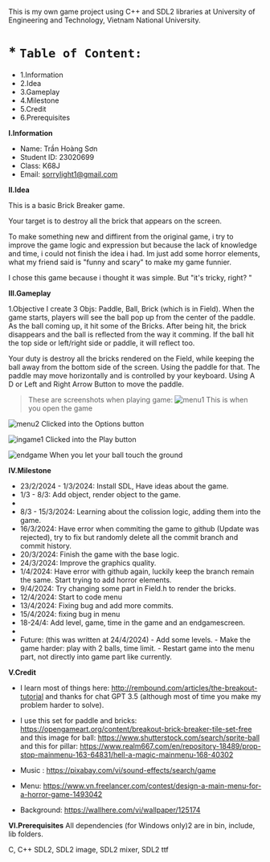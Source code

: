 This is my own game project using C++ and SDL2 libraries at University of Engineering and Technology, Vietnam National University.


#  * **`Table of Content:`**

* 1.Information
* 2.Idea
* 3.Gameplay
* 4.Milestone
* 5.Credit
* 6.Prerequisites






 **I.Information**
* Name: Trần Hoàng Sơn
* Student ID: 23020699
* Class: K68J
* Email: sorrylight1@gmail.com


**II.Idea**

This is a basic Brick Breaker game.

Your target is to destroy all the brick that appears on the screen.

To make something new and diffirent from the original game, i try to improve the game logic and expression but because the lack of knowledge and time, i could not finish the idea i had.
Im just add some horror elements, what my friend said is "funny and scary" to make my game funnier.

I chose this game because i thought it was simple. But  "it's tricky, right? "



**III.Gameplay**


1.Objective
I create 3 Objs: Paddle, Ball, Brick (which is in Field).
When the game starts, players will see the ball pop up from the center of the paddle. As the ball coming up, it hit some of the Bricks. After being hit, the brick disappears and the ball is reflected from the way it comming. 
If the ball hit the top side or left/right side or paddle, it will reflect too.

Your duty is destroy all the bricks rendered on the Field, while keeping the ball away from the bottom side of the screen. Using the paddle for that.
The paddle may move horizontally and is controlled by your keyboard. Using A D or Left and Right Arrow Button to move the paddle.


> These are screenshots when playing game:
![menu1](https://hackmd.io/_uploads/r1W_3s8b0.jpg)
This is when you open the game

![menu2](https://hackmd.io/_uploads/Hkb_nsLbA.jpg)
Clicked into the Options button

![ingame1](https://hackmd.io/_uploads/Hy-_ni8-C.jpg)
Clicked into the Play button

![endgame](https://hackmd.io/_uploads/H1Zdnj8WA.jpg)
When you let your ball touch the ground



**IV.Milestone**


* 23/2/2024 - 1/3/2024: Install SDL, Have ideas about the game.
* 1/3 - 8/3: Add object, render object to the game.
* 
* 8/3 - 15/3/2024: Learning about the colission logic, adding them into the game.
* 16/3/2024: Have error when commiting the game to github (Update was rejected), try to fix but randomly delete all the commit branch and commit history.
* 20/3/2024: Finish the game with the base logic.
* 24/3/2024: Improve the graphics quality.
* 1/4/2024: Have error with github again, luckily keep the branch remain the same. Start trying to add horror elements.
* 9/4/2024: Try changing some part in Field.h to render the bricks.
* 12/4/2024: Start to code menu
* 13/4/2024: Fixing bug and add more commits.
* 15/4/2024: fixing bug in menu
* 18-24/4: Add level, game, time in the game and an endgamescreen.
* 
* Future: (this was written at 24/4/2024) 
        - Add some levels.
        - Make the game harder: play with 2 balls, time             limit.
        - Restart game into the menu part, not directly             into game part like currently.



**V.Credit**

* I learn most of things here: http://rembound.com/articles/the-breakout-tutorial
and thanks for chat GPT 3.5 (although most of time you make my problem harder to solve).

* I use this set for paddle and bricks: https://opengameart.org/content/breakout-brick-breaker-tile-set-free
and this image for ball: https://www.shutterstock.com/search/sprite-ball
and this for pillar: https://www.realm667.com/en/repository-18489/prop-stop-mainmenu-163-64831/hell-a-magic-mainmenu-168-40302

* Music : https://pixabay.com/vi/sound-effects/search/game
* Menu: https://www.vn.freelancer.com/contest/design-a-main-menu-for-a-horror-game-1493042
* Background: https://wallhere.com/vi/wallpaper/125174

**VI.Prerequisites**
All dependencies (for Windows only)2 are in bin, include, lib folders.

C, C++
SDL2, SDL2 image, SDL2 mixer, SDL2 ttf
